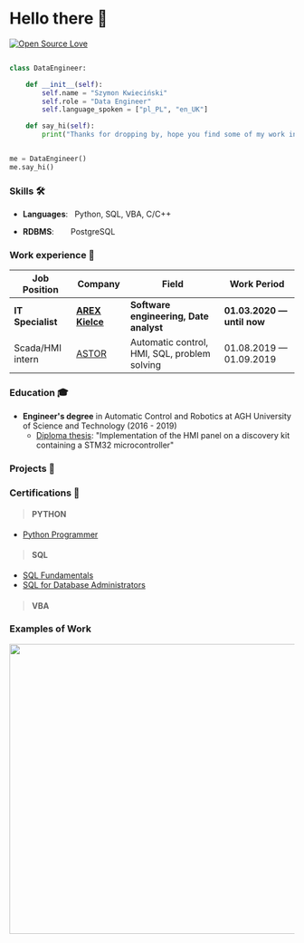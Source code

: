 # Hello there 👋

[![Open Source Love](https://badges.frapsoft.com/os/v1/open-source.svg?v=102)](https://github.com/ellerbrock/open-source-badge/)


```python

class DataEngineer:

    def __init__(self):
        self.name = "Szymon Kwieciński"
        self.role = "Data Engineer"
        self.language_spoken = ["pl_PL", "en_UK"]

    def say_hi(self):
        print("Thanks for dropping by, hope you find some of my work interesting.")


me = DataEngineer()
me.say_hi()
```

### Skills 🛠️
- **Languages**:  &nbsp;       Python, SQL, VBA, C/C++
<!-- - **DS/ML/DL**: &nbsp;   Pandas -->
- **RDBMS**:   &nbsp;    PostgreSQL


### Work experience 👔
| Job Position          | Company        | Field                           | Work Period                |
| --------------------- | -------------- | ------------------------------- | -------------------------- |
| **IT Specialist**         | **[AREX Kielce](https://arex-sruby.pl/o-firmie/)**    | **Software engineering, Date analyst**        | **01.03.2020 — until now**    |
| Scada/HMI intern      | [ASTOR](https://www.astor.com.pl/o-nas/o-nas/kim-jestesmy.html)          | Automatic control, HMI, SQL, problem solving        | 01.08.2019 — 01.09.2019    |



### Education 🎓
- **Engineer's degree** in Automatic Control and Robotics at AGH University of Science and Technology (2016 - 2019)
  - [Diploma thesis](https://github.com/SzymonKwiecinski/Implementation-of-the-HMI-panel-on-a-discovery-kit-containing-a-STM32-microcontroller.git): "Implementation of the HMI panel on a discovery kit containing a
STM32 microcontroller"


### Projects 🐾
<!-- - [Text Classification Baseline](https://github.com/dayyass/text-classification-baseline) - pipeline for building text classification TF-IDF + LogReg baselines -->
<!-- - [PyTorch NER](https://github.com/dayyass/pytorch_ner) - pipeline for training NER models using PyTorch-->

### Certifications 📜
>#### PYTHON
* [Python Programmer](https://www.datacamp.com/statement-of-accomplishment/track/51bf72906c9f25e72b16b2bbfdf0b177d00d31ae)
>#### SQL
* [SQL Fundamentals](https://www.datacamp.com/statement-of-accomplishment/track/55c117fcd5704f42d03942b7d0109beca5348a43)  
* [SQL for Database Administrators](https://www.datacamp.com/statement-of-accomplishment/track/8e2fd6411a84cd00bb99d45fa81bb6f14f2ec1f1)
>#### VBA

### Examples of Work
<img src="https://github.com/adriantwarog/adriantwarog/blob/master/covid19.gif" width="512" >






